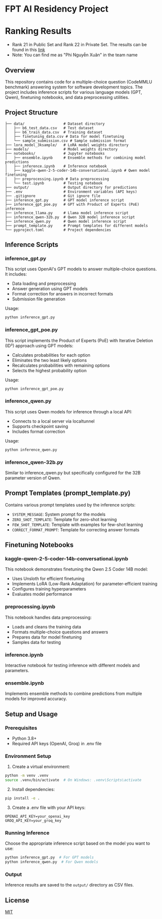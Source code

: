 # FPT AI Residency Project
# Ranking Results
- Rank 21 in Public Set and Rank 22 in Private Set. The results can be found in this [link](https://www.kaggle.com/competitions/fpt-ai-residency-batch-6-entry-test/leaderboard?tab=public) 
- Note: You can find me as "Phi Nguyễn Xuân" in the team name
## Overview
This repository contains code for a multiple-choice question (CodeMMLU benchmark) answering system for software development topics. The project includes inference scripts for various language models (GPT, Qwen), finetuning notebooks, and data preprocessing utilities.

## Project Structure
```
├── data/                  # Dataset directory
│   ├── b6_test_data.csv   # Test dataset
│   ├── b6_train_data.csv  # Training dataset
│   ├── finetuning_data.csv # Data for model finetuning
│   └── sample_submission.csv # Sample submission format
├── lora_model_3ksample/   # LoRA model weights directory
├── models/                # Model weights directory
├── notebooks/             # Jupyter notebooks
│   ├── ensemble.ipynb     # Ensemble methods for combining model predictions
│   ├── inference.ipynb    # Inference notebook
│   ├── kaggle-qwen-2-5-coder-14b-conversational.ipynb # Qwen model finetuning
│   ├── preprocessing.ipynb # Data preprocessing
│   └── test.ipynb         # Testing notebook
├── output/                # Output directory for predictions
├── .env                   # Environment variables (API keys)
├── .gitignore             # Git ignore file
├── inference_gpt.py       # GPT model inference script
├── inference_gpt_poe.py   # GPT with Product of Experts (PoE) inference
├── inference_llama.py     # Llama model inference script
├── inference_qwen-32b.py  # Qwen 32B model inference script
├── inference_qwen.py      # Qwen model inference script
├── prompt_template.py     # Prompt templates for different models
└── pyproject.toml         # Project dependencies
```

## Inference Scripts

### inference_gpt.py
This script uses OpenAI's GPT models to answer multiple-choice questions. It includes:
- Data loading and preprocessing
- Answer generation using GPT models
- Format correction for answers in incorrect formats
- Submission file generation

Usage:
```bash
python inference_gpt.py
```

### inference_gpt_poe.py
This script implements the Product of Experts (PoE) with Iterative Deletion (ID²) approach using GPT models:
- Calculates probabilities for each option
- Eliminates the two least likely options
- Recalculates probabilities with remaining options
- Selects the highest probability option

Usage:
```bash
python inference_gpt_poe.py
```

### inference_qwen.py
This script uses Qwen models for inference through a local API:
- Connects to a local server via localtunnel
- Supports checkpoint saving
- Includes format correction

Usage:
```bash
python inference_qwen.py
```

### inference_qwen-32b.py
Similar to inference_qwen.py but specifically configured for the 32B parameter version of Qwen.

## Prompt Templates (prompt_template.py)
Contains various prompt templates used by the inference scripts:
- `SYSTEM_MESSAGE`: System prompt for the models
- `ZERO_SHOT_TEMPLATE`: Template for zero-shot learning
- `FEW_SHOT_TEMPLATE`: Template with examples for few-shot learning
- `CORRECT_FORMAT_PROMPT`: Template for correcting answer formats

## Finetuning Notebooks

### kaggle-qwen-2-5-coder-14b-conversational.ipynb
This notebook demonstrates finetuning the Qwen 2.5 Coder 14B model:
- Uses Unsloth for efficient finetuning
- Implements LoRA (Low-Rank Adaptation) for parameter-efficient training
- Configures training hyperparameters
- Evaluates model performance

### preprocessing.ipynb
This notebook handles data preprocessing:
- Loads and cleans the training data
- Formats multiple-choice questions and answers
- Prepares data for model finetuning
- Samples data for testing

### inference.ipynb
Interactive notebook for testing inference with different models and parameters.

### ensemble.ipynb
Implements ensemble methods to combine predictions from multiple models for improved accuracy.

## Setup and Usage

### Prerequisites
- Python 3.8+
- Required API keys (OpenAI, Groq) in .env file

### Environment Setup
1. Create a virtual environment:
```bash
python -m venv .venv
source .venv/bin/activate  # On Windows: .venv\Scripts\activate
```

2. Install dependencies:
```bash
pip install -e .
```

3. Create a .env file with your API keys:
```
OPENAI_API_KEY=your_openai_key
GROQ_API_KEY=your_groq_key
```

### Running Inference
Choose the appropriate inference script based on the model you want to use:
```bash
python inference_gpt.py  # For GPT models
python inference_qwen.py  # For Qwen models
```

### Output
Inference results are saved to the `output/` directory as CSV files.

## License
[MIT](https://choosealicense.com/licenses/mit/)
